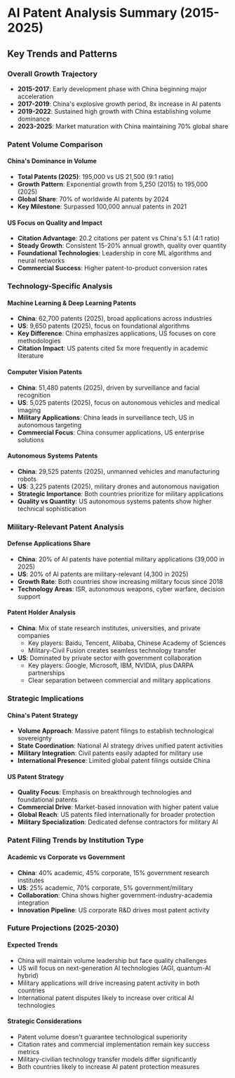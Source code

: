 # AI Patent Analysis Summary (2015-2025)

## Key Trends and Patterns

### Overall Growth Trajectory
- **2015-2017**: Early development phase with China beginning major acceleration 
- **2017-2019**: China's explosive growth period, 8x increase in AI patents
- **2019-2022**: Sustained high growth with China establishing volume dominance
- **2023-2025**: Market maturation with China maintaining 70% global share

### Patent Volume Comparison

#### China's Dominance in Volume
- **Total Patents (2025)**: 195,000 vs US 21,500 (9:1 ratio)
- **Growth Pattern**: Exponential growth from 5,250 (2015) to 195,000 (2025)
- **Global Share**: 70% of worldwide AI patents by 2024
- **Key Milestone**: Surpassed 100,000 annual patents in 2021

#### US Focus on Quality and Impact
- **Citation Advantage**: 20.2 citations per patent vs China's 5.1 (4:1 ratio)
- **Steady Growth**: Consistent 15-20% annual growth, quality over quantity
- **Foundational Technologies**: Leadership in core ML algorithms and neural networks
- **Commercial Success**: Higher patent-to-product conversion rates

### Technology-Specific Analysis

#### Machine Learning & Deep Learning Patents
- **China**: 62,700 patents (2025), broad applications across industries
- **US**: 9,650 patents (2025), focus on foundational algorithms
- **Key Difference**: China emphasizes applications, US focuses on core methodologies
- **Citation Impact**: US patents cited 5x more frequently in academic literature

#### Computer Vision Patents
- **China**: 51,480 patents (2025), driven by surveillance and facial recognition
- **US**: 5,025 patents (2025), focus on autonomous vehicles and medical imaging
- **Military Applications**: China leads in surveillance tech, US in autonomous targeting
- **Commercial Focus**: China consumer applications, US enterprise solutions

#### Autonomous Systems Patents
- **China**: 29,525 patents (2025), unmanned vehicles and manufacturing robots
- **US**: 3,225 patents (2025), military drones and autonomous navigation
- **Strategic Importance**: Both countries prioritize for military applications
- **Quality vs Quantity**: US autonomous systems patents show higher technical sophistication

### Military-Relevant Patent Analysis

#### Defense Applications Share
- **China**: 20% of AI patents have potential military applications (39,000 in 2025)
- **US**: 20% of AI patents are military-relevant (4,300 in 2025)
- **Growth Rate**: Both countries show increasing military focus since 2018
- **Technology Areas**: ISR, autonomous weapons, cyber warfare, decision support

#### Patent Holder Analysis
- **China**: Mix of state research institutes, universities, and private companies
  - Key players: Baidu, Tencent, Alibaba, Chinese Academy of Sciences
  - Military-Civil Fusion creates seamless technology transfer
- **US**: Dominated by private sector with government collaboration
  - Key players: Google, Microsoft, IBM, NVIDIA, plus DARPA partnerships
  - Clear separation between commercial and military applications

### Strategic Implications

#### China's Patent Strategy
- **Volume Approach**: Massive patent filings to establish technological sovereignty
- **State Coordination**: National AI strategy drives unified patent activities
- **Military Integration**: Civil patents easily adapted for military use
- **International Presence**: Limited global patent filings outside China

#### US Patent Strategy  
- **Quality Focus**: Emphasis on breakthrough technologies and foundational patents
- **Commercial Drive**: Market-based innovation with higher patent value
- **Global Reach**: US patents filed internationally for broader protection
- **Military Specialization**: Dedicated defense contractors for military AI

### Patent Filing Trends by Institution Type

#### Academic vs Corporate vs Government
- **China**: 40% academic, 45% corporate, 15% government research institutes
- **US**: 25% academic, 70% corporate, 5% government/military
- **Collaboration**: China shows higher government-industry-academia integration
- **Innovation Pipeline**: US corporate R&D drives most patent activity

### Future Projections (2025-2030)

#### Expected Trends
- China will maintain volume leadership but face quality challenges
- US will focus on next-generation AI technologies (AGI, quantum-AI hybrid)
- Military applications will drive increasing patent activity in both countries
- International patent disputes likely to increase over critical AI technologies

#### Strategic Considerations
- Patent volume doesn't guarantee technological superiority
- Citation rates and commercial implementation remain key success metrics
- Military-civilian technology transfer models differ significantly
- Both countries likely to increase AI patent protection measures